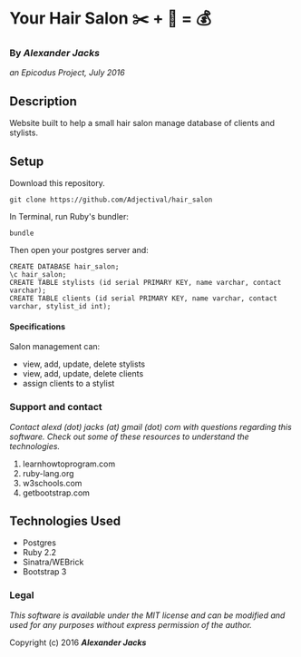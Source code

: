 # Your Hair Salon :scissors: + :haircut: = :moneybag:
### By _Alexander Jacks_
_an Epicodus Project, July 2016_

## Description
Website built to help a small hair salon manage database of clients and stylists.

## Setup
Download this repository.
```
git clone https://github.com/Adjectival/hair_salon
```

In Terminal, run Ruby's bundler:
```
bundle
```

Then open your postgres server and:
```
CREATE DATABASE hair_salon;
\c hair_salon;
CREATE TABLE stylists (id serial PRIMARY KEY, name varchar, contact varchar);
CREATE TABLE clients (id serial PRIMARY KEY, name varchar, contact varchar, stylist_id int);
```

#### Specifications
Salon management can:
- view, add, update, delete stylists
- view, add, update, delete clients
- assign clients to a stylist


### Support and contact
_Contact alexd (dot) jacks (at) gmail (dot) com with questions regarding this software. Check out some of these resources to understand the technologies._

1. learnhowtoprogram.com
2. ruby-lang.org
3. w3schools.com
4. getbootstrap.com

## Technologies Used
- Postgres
- Ruby 2.2
- Sinatra/WEBrick
- Bootstrap 3

### Legal
_This software is available under the MIT license and can be modified and used for any purposes without express permission of the author._

Copyright (c) 2016 **_Alexander Jacks_**

